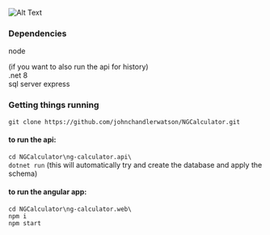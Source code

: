 ![Alt Text](https://media.giphy.com/media/v1.Y2lkPTc5MGI3NjExanE0a3M3MHVtaG5vd3N5OXdhZG8wcGE2NTRtM2NhbGRwZHIxeDNzbSZlcD12MV9pbnRlcm5hbF9naWZfYnlfaWQmY3Q9Zw/APYsFtkYc9bydnaMfM/giphy.gif)

### Dependencies
node   

(if you want to also run the api for history)   
.net 8   
sql server express

### Getting things running
`git clone https://github.com/johnchandlerwatson/NGCalculator.git`   
#### to run the api:   
`cd NGCalculator\ng-calculator.api\`   
`dotnet run` (this will automatically try and create the database and apply the schema)   

#### to run the angular app:   
`cd NGCalculator\ng-calculator.web\`   
`npm i`   
`npm start`   
